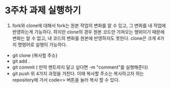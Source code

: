 # 3주차 과제 실행하기

1. fork와 clone에 대해서
fork는 원본 작업의 변화를 알 수 있고, 그 변화를 내 작업에 반영하는게 가능하다. 하지만 clone의 경우 원본 코드만 가져오는 행위이기 때문에 변화는 알 수 없고, 내 코드의 변화를 원본에 반영하지도 못한다. clone은 크게 4가지 명령어로 실행이 가능하다.
- git clone {복사할 주소}
- git add .
- git commit ( 만약 멘트까지 달고 싶다면 -m "comment"를 실행해준다)
- git push
위 4가지 과정을 거친다. 이때 복사할 주소는 복사하고자 하는 repository에 가서 code<> 버튼을 눌러 복사 할 수 있다.
